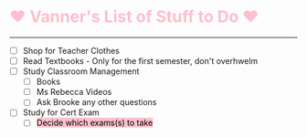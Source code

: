 
# <span style="color:pink">:hearts: **Vanner's List of Stuff to Do** :hearts:</span>

---
- [ ] Shop for Teacher Clothes
- [ ] Read Textbooks - Only for the first semester, don't overhwelm
- [ ] Study Classroom Management
  - [ ] Books
  - [ ] Ms Rebecca Videos
  - [ ] Ask Brooke any other questions
- [ ] Study for Cert Exam
  - [ ] <mark style="background-color: pink">Decide which exams(s) to take